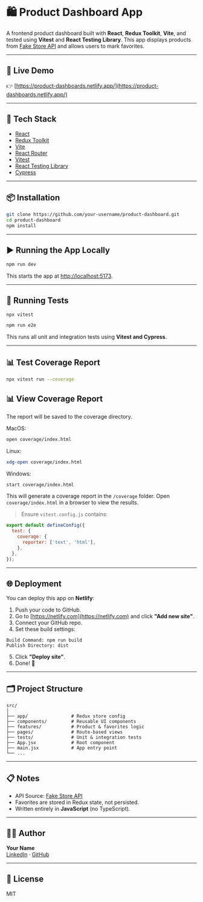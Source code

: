 # 🛍️ Product Dashboard App

A frontend product dashboard built with **React**, **Redux Toolkit**, **Vite**, and tested using **Vitest** and **React Testing Library**. This app displays products from [Fake Store API](https://fakestoreapi.com) and allows users to mark favorites.

---

## 🚀 Live Demo

👉 [https://product-dashboards.netlify.app/](https://product-dashboards.netlify.app/)

---

## 🧰 Tech Stack

- [React](https://reactjs.org/)
- [Redux Toolkit](https://redux-toolkit.js.org/)
- [Vite](https://vitejs.dev/)
- [React Router](https://reactrouter.com/)
- [Vitest](https://vitest.dev/)
- [React Testing Library](https://testing-library.com/docs/react-testing-library/intro)
- [Cypress](https://www.cypress.io/)

---

## 📦 Installation

```bash
git clone https://github.com/your-username/product-dashboard.git
cd product-dashboard
npm install
```

---

## ▶️ Running the App Locally

```bash
npm run dev
```

This starts the app at [http://localhost:5173](http://localhost:5173).

---

## 🧪 Running Tests

```bash
npx vitest
```

```bash
npm run e2e
```

This runs all unit and integration tests using **Vitest and Cypress**.

---

## 📊 Test Coverage Report

```bash
npx vitest run --coverage
```

## 📊 View Coverage Report
The report will be saved to the coverage directory.

MacOS:
```bash
open coverage/index.html
```

Linux:
```bash
xdg-open coverage/index.html
```

Windows:
```bash
start coverage/index.html
```

This will generate a coverage report in the `/coverage` folder. Open `coverage/index.html` in a browser to view the results.

> Ensure `vitest.config.js` contains:
```js
export default defineConfig({
  test: {
    coverage: {
      reporter: ['text', 'html'],
    },
  },
});
```

---

## 🌐 Deployment

You can deploy this app on **Netlify**:

1. Push your code to GitHub.
2. Go to [https://netlify.com](https://netlify.com) and click **"Add new site"**.
3. Connect your GitHub repo.
4. Set these build settings:

```
Build Command: npm run build
Publish Directory: dist
```

5. Click **"Deploy site"**.
6. Done! 🎉

---

## 🗂️ Project Structure

```
src/
│
├── app/                # Redux store config
├── components/         # Reusable UI components
├── features/           # Product & favorites logic
├── pages/              # Route-based views
├── tests/              # Unit & integration tests
├── App.jsx             # Root component
├── main.jsx            # App entry point
└── ...
```

---

## 📋 Notes

- API Source: [Fake Store API](https://fakestoreapi.com/)
- Favorites are stored in Redux state, not persisted.
- Written entirely in **JavaScript** (no TypeScript).

---

## 🧑‍💻 Author

**Your Name**  
[LinkedIn](https://linkedin.com/in/yourname) · [GitHub](https://github.com/your-username)

---

## 📄 License

MIT

